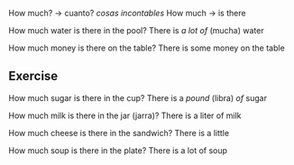 How much? -> cuanto? *cosas incontables*
How much -> is there

How much water is there in the pool?
There is *a lot of* (mucha) water

How much money is there on the table?
  There is some money on the table
## Exercise

How much sugar is there in the cup?
 There is a *pound* (libra) *of* sugar

How much milk is there in the jar (jarra)?
 There is a liter of milk

How much cheese is there in the sandwich?
 There is a little 

How much soup is there in the plate?
 There is a lot of soup
 
 